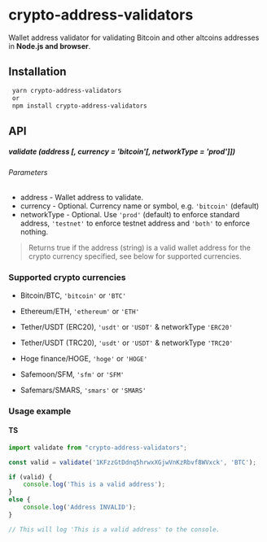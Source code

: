 # crypto-address-validators
Wallet address validator for validating Bitcoin and other altcoins addresses in **Node.js and browser**.

## Installation
```sh
 yarn crypto-address-validators
 or
 npm install crypto-address-validators
```

## API

##### validate (address [, currency = 'bitcoin'[, networkType = 'prod']])

###### Parameters
* address - Wallet address to validate.
* currency - Optional. Currency name or symbol, e.g. `'bitcoin'` (default)
* networkType - Optional. Use `'prod'` (default) to enforce standard address, `'testnet'` to enforce testnet address and `'both'` to enforce nothing.

> Returns true if the address (string) is a valid wallet address for the crypto currency specified, see below for supported currencies.

### Supported crypto currencies

* Bitcoin/BTC, `'bitcoin'` or `'BTC'`

* Ethereum/ETH, `'ethereum'` or `'ETH'`

* Tether/USDT (ERC20), `'usdt'` or `'USDT'` & networkType `'ERC20'`

* Tether/USDT (TRC20), `'usdt'` or `'USDT'` & networkType `'TRC20'`

* Hoge finance/HOGE, `'hoge'` or `'HOGE'`

* Safemoon/SFM, `'sfm'` or `'SFM'`

* Safemars/SMARS, `'smars'` or `'SMARS'`


### Usage example

#### TS
```javascript
import validate from "crypto-address-validators";

const valid = validate('1KFzzGtDdnq5hrwxXGjwVnKzRbvf8WVxck', 'BTC');

if (valid) {
	console.log('This is a valid address');
}
else {
	console.log('Address INVALID');
}

// This will log 'This is a valid address' to the console.
```
